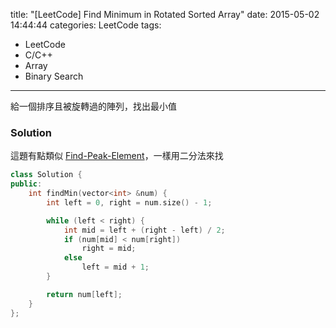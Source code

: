 title: "[LeetCode] Find Minimum in Rotated Sorted Array"
date: 2015-05-02 14:44:44
categories: LeetCode
tags:
- LeetCode
- C/C++
- Array
- Binary Search
---

給一個排序且被旋轉過的陣列，找出最小值

<!-- more -->

### Solution

這題有點類似 [Find-Peak-Element](/-LeetCode-Find-Peak-Element)，一樣用二分法來找

```c++
class Solution {
public:
    int findMin(vector<int> &num) {
        int left = 0, right = num.size() - 1;

        while (left < right) {
            int mid = left + (right - left) / 2;
            if (num[mid] < num[right])
                right = mid;
            else
                left = mid + 1;
        }

        return num[left];
    }
};
```
